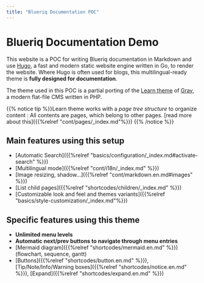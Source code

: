 ```yaml
---
title: "Blueriq Documentation POC"
---
```


# Blueriq Documentation Demo

This website is a POC for writing Blueriq documentation in Markdown and use [Hugo](https://gohugo.io/), a fast and modern static website engine written in Go, to render the website. Where Hugo is often used for blogs, this multilingual-ready theme is **fully designed for documentation**.

The theme used in this POC is a partial porting of the [Learn theme](http://learn.getgrav.org/) of [Grav](https://getgrav.org/), a modern flat-file CMS written in PHP.

{{% notice tip %}}Learn theme works with a _page tree structure_ to organize content : All contents are pages, which belong to other pages. [read more about this]({{%relref "cont/pages/_index.md"%}}) 
{{% /notice %}}

## Main features using this setup

* [Automatic Search]({{%relref "basics/configuration/_index.md#activate-search" %}})
* [Multilingual mode]({{%relref "cont/i18n/_index.md" %}})
* [Image resizing, shadow...]({{%relref "cont/markdown.en.md#images" %}})
* [List child pages]({{%relref "shortcodes/children/_index.md" %}})
* [Customizable look and feel and themes variants]({{%relref "basics/style-customization/_index.md"%}})

## Specific features using this theme

* **Unlimited menu levels**
* **Automatic next/prev buttons to navigate through menu entries**
* [Mermaid diagram]({{%relref "shortcodes/mermaid.en.md" %}}) (flowchart, sequence, gantt)
* [Buttons]({{%relref "shortcodes/button.en.md" %}}), [Tip/Note/Info/Warning boxes]({{%relref "shortcodes/notice.en.md" %}}), [Expand]({{%relref "shortcodes/expand.en.md" %}})

